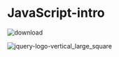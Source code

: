 # JavaScript-intro

![download](https://user-images.githubusercontent.com/80274745/169580402-ff26fc30-2659-4d61-ae41-1f83d13085a9.png)


![jquery-logo-vertical_large_square](https://user-images.githubusercontent.com/80274745/169580424-82e57404-9765-47d0-9d2a-a20c230231c8.png)
